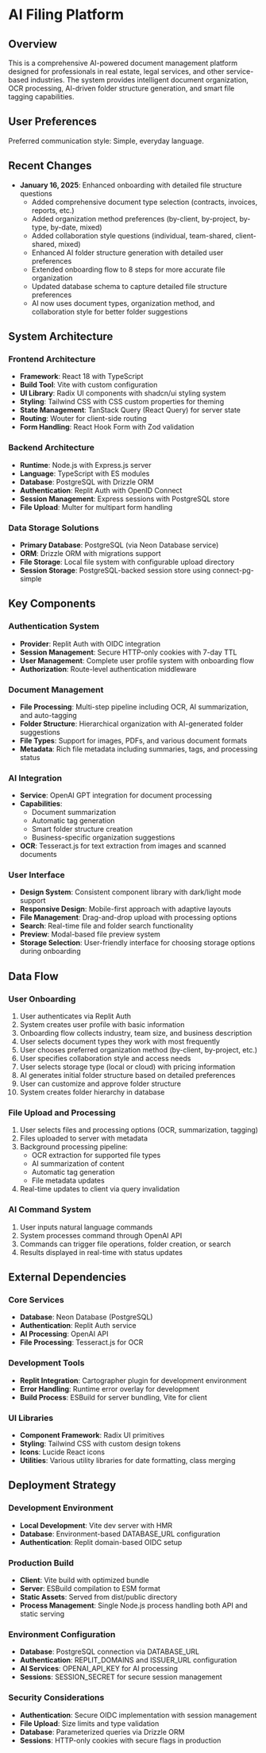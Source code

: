 # AI Filing Platform

## Overview

This is a comprehensive AI-powered document management platform designed for professionals in real estate, legal services, and other service-based industries. The system provides intelligent document organization, OCR processing, AI-driven folder structure generation, and smart file tagging capabilities.

## User Preferences

Preferred communication style: Simple, everyday language.

## Recent Changes

- **January 16, 2025**: Enhanced onboarding with detailed file structure questions
  - Added comprehensive document type selection (contracts, invoices, reports, etc.)
  - Added organization method preferences (by-client, by-project, by-type, by-date, mixed)
  - Added collaboration style questions (individual, team-shared, client-shared, mixed)
  - Enhanced AI folder structure generation with detailed user preferences
  - Extended onboarding flow to 8 steps for more accurate file organization
  - Updated database schema to capture detailed file structure preferences
  - AI now uses document types, organization method, and collaboration style for better folder suggestions

## System Architecture

### Frontend Architecture
- **Framework**: React 18 with TypeScript
- **Build Tool**: Vite with custom configuration
- **UI Library**: Radix UI components with shadcn/ui styling system
- **Styling**: Tailwind CSS with CSS custom properties for theming
- **State Management**: TanStack Query (React Query) for server state
- **Routing**: Wouter for client-side routing
- **Form Handling**: React Hook Form with Zod validation

### Backend Architecture
- **Runtime**: Node.js with Express.js server
- **Language**: TypeScript with ES modules
- **Database**: PostgreSQL with Drizzle ORM
- **Authentication**: Replit Auth with OpenID Connect
- **Session Management**: Express sessions with PostgreSQL store
- **File Upload**: Multer for multipart form handling

### Data Storage Solutions
- **Primary Database**: PostgreSQL (via Neon Database service)
- **ORM**: Drizzle ORM with migrations support
- **File Storage**: Local file system with configurable upload directory
- **Session Storage**: PostgreSQL-backed session store using connect-pg-simple

## Key Components

### Authentication System
- **Provider**: Replit Auth with OIDC integration
- **Session Management**: Secure HTTP-only cookies with 7-day TTL
- **User Management**: Complete user profile system with onboarding flow
- **Authorization**: Route-level authentication middleware

### Document Management
- **File Processing**: Multi-step pipeline including OCR, AI summarization, and auto-tagging
- **Folder Structure**: Hierarchical organization with AI-generated folder suggestions
- **File Types**: Support for images, PDFs, and various document formats
- **Metadata**: Rich file metadata including summaries, tags, and processing status

### AI Integration
- **Service**: OpenAI GPT integration for document processing
- **Capabilities**: 
  - Document summarization
  - Automatic tag generation
  - Smart folder structure creation
  - Business-specific organization suggestions
- **OCR**: Tesseract.js for text extraction from images and scanned documents

### User Interface
- **Design System**: Consistent component library with dark/light mode support
- **Responsive Design**: Mobile-first approach with adaptive layouts
- **File Management**: Drag-and-drop upload with processing options
- **Search**: Real-time file and folder search functionality
- **Preview**: Modal-based file preview system
- **Storage Selection**: User-friendly interface for choosing storage options during onboarding

## Data Flow

### User Onboarding
1. User authenticates via Replit Auth
2. System creates user profile with basic information
3. Onboarding flow collects industry, team size, and business description
4. User selects document types they work with most frequently
5. User chooses preferred organization method (by-client, by-project, etc.)
6. User specifies collaboration style and access needs
7. User selects storage type (local or cloud) with pricing information
8. AI generates initial folder structure based on detailed preferences
9. User can customize and approve folder structure
10. System creates folder hierarchy in database

### File Upload and Processing
1. User selects files and processing options (OCR, summarization, tagging)
2. Files uploaded to server with metadata
3. Background processing pipeline:
   - OCR extraction for supported file types
   - AI summarization of content
   - Automatic tag generation
   - File metadata updates
4. Real-time updates to client via query invalidation

### AI Command System
1. User inputs natural language commands
2. System processes command through OpenAI API
3. Commands can trigger file operations, folder creation, or search
4. Results displayed in real-time with status updates

## External Dependencies

### Core Services
- **Database**: Neon Database (PostgreSQL)
- **Authentication**: Replit Auth service
- **AI Processing**: OpenAI API
- **File Processing**: Tesseract.js for OCR

### Development Tools
- **Replit Integration**: Cartographer plugin for development environment
- **Error Handling**: Runtime error overlay for development
- **Build Process**: ESBuild for server bundling, Vite for client

### UI Libraries
- **Component Framework**: Radix UI primitives
- **Styling**: Tailwind CSS with custom design tokens
- **Icons**: Lucide React icons
- **Utilities**: Various utility libraries for date formatting, class merging

## Deployment Strategy

### Development Environment
- **Local Development**: Vite dev server with HMR
- **Database**: Environment-based DATABASE_URL configuration
- **Authentication**: Replit domain-based OIDC setup

### Production Build
- **Client**: Vite build with optimized bundle
- **Server**: ESBuild compilation to ESM format
- **Static Assets**: Served from dist/public directory
- **Process Management**: Single Node.js process handling both API and static serving

### Environment Configuration
- **Database**: PostgreSQL connection via DATABASE_URL
- **Authentication**: REPLIT_DOMAINS and ISSUER_URL configuration
- **AI Services**: OPENAI_API_KEY for AI processing
- **Sessions**: SESSION_SECRET for secure session management

### Security Considerations
- **Authentication**: Secure OIDC implementation with session management
- **File Upload**: Size limits and type validation
- **Database**: Parameterized queries via Drizzle ORM
- **Sessions**: HTTP-only cookies with secure flags in production
